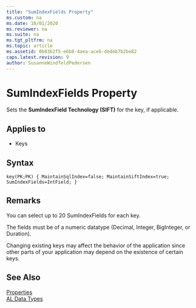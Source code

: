 ```yaml
---
title: "SumIndexFields Property"
ms.custom: na
ms.date: 10/01/2020
ms.reviewer: na
ms.suite: na
ms.tgt_pltfrm: na
ms.topic: article
ms.assetid: 0b03b2f5-e6b8-4aea-aceb-dedeb7b2be82
caps.latest.revision: 9
author: SusanneWindfeldPedersen
---
```

 
# SumIndexFields Property

Sets the **SumIndexField Technology (SIFT)** for the key, if applicable.  

## Applies to  

- Keys  

## Syntax

```AL
key(PK;PK) { MaintainSqlIndex=false; MaintainSiftIndex=true; SumIndexFields=IntField; }
```  
 
## Remarks  

You can select up to 20 SumIndexFields for each key.  
  
The fields must be of a numeric datatype \(Decimal, Integer, BigInteger, or Duration\).  
  
Changing existing keys may affect the behavior of the application since other parts of your application may depend on the existence of certain keys.  

## See Also  

[Properties](devenv-properties.md)  
[AL Data Types](../datatypes/devenv-al-data-types.md)
  